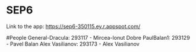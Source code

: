 # SEP6 
Link to the app: https://sep6-350115.ey.r.appspot.com/

#People
General-Dracula:  293117 - Mircea-Ionut Dobre
PaulBalan1:       293129 - Pavel Balan
Alex Vasilianov:  293173 - Alex Vasilianov


